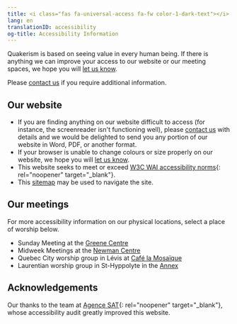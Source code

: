 ```yaml
---
title: <i class="fas fa-universal-access fa-fw color-1-dark-text"></i> Accessibility Information
lang: en
translationID: accessibility
og-title: Accessibility Information
---
```

Quakerism is based on seeing value in every human being. If there is anything we can improve your access to our website or our meeting spaces, we hope you will [let us know](/contact).

Please [contact us](/contact) if you require additional information.

## Our website
* If you are finding anything on our website difficult to access (for instance, the screenreader isn't functioning well), please [contact us](/contact) with details and we would be delighted to send you any portion of our website in Word, PDF, or another format. 
* If your browser is unable to change colours or size properly on our website, we hope you will [let us know](/contact).
* This website seeks to meet or exceed [W3C WAI accessibility norms](https://www.w3.org/WAI/standards-guidelines/){: rel="noopener" target="_blank"}.
* This [sitemap](/sitemap) may be used to navigate the site.

## Our meetings
For more accessibility information on our physical locations, select a place of worship below. 

* Sunday Meeting at the [Greene Centre](/directions#accessibility)
* Midweek Meetings at the [Newman Centre](/midweek#accessibility)
* Quebec City worship group in Lévis at [Café la Mosaïque](/qc#accessibility)
* Laurentian worship group in St-Hyppolyte in the [Annex](/laurentians#accessibility)

## Acknowledgements
Our thanks to the team at [Agence SAT](https://agencesat.com/){: rel="noopener" target="_blank"}, whose accessibility audit greatly improved this website.
